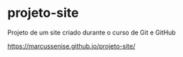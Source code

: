 # projeto-site
 Projeto de um site criado durante o curso de Git e GitHub

https://marcussenise.github.io/projeto-site/
